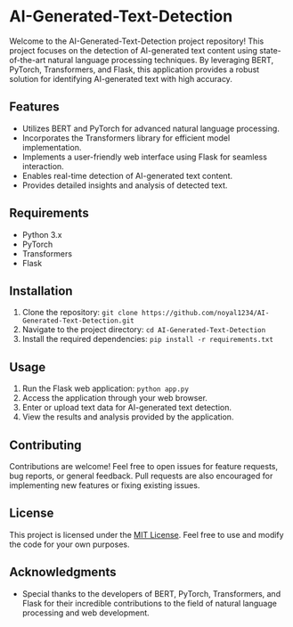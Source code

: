 # AI-Generated-Text-Detection

Welcome to the AI-Generated-Text-Detection project repository! This project focuses on the detection of AI-generated text content using state-of-the-art natural language processing techniques. By leveraging BERT, PyTorch, Transformers, and Flask, this application provides a robust solution for identifying AI-generated text with high accuracy.

## Features
- Utilizes BERT and PyTorch for advanced natural language processing.
- Incorporates the Transformers library for efficient model implementation.
- Implements a user-friendly web interface using Flask for seamless interaction.
- Enables real-time detection of AI-generated text content.
- Provides detailed insights and analysis of detected text.

## Requirements
- Python 3.x
- PyTorch
- Transformers
- Flask

## Installation
1. Clone the repository: `git clone https://github.com/noyal1234/AI-Generated-Text-Detection.git`
2. Navigate to the project directory: `cd AI-Generated-Text-Detection`
3. Install the required dependencies: `pip install -r requirements.txt`

## Usage
1. Run the Flask web application: `python app.py`
2. Access the application through your web browser.
3. Enter or upload text data for AI-generated text detection.
4. View the results and analysis provided by the application.

## Contributing
Contributions are welcome! Feel free to open issues for feature requests, bug reports, or general feedback. Pull requests are also encouraged for implementing new features or fixing existing issues.

## License
This project is licensed under the [MIT License](LICENSE). Feel free to use and modify the code for your own purposes.

## Acknowledgments
- Special thanks to the developers of BERT, PyTorch, Transformers, and Flask for their incredible contributions to the field of natural language processing and web development.
